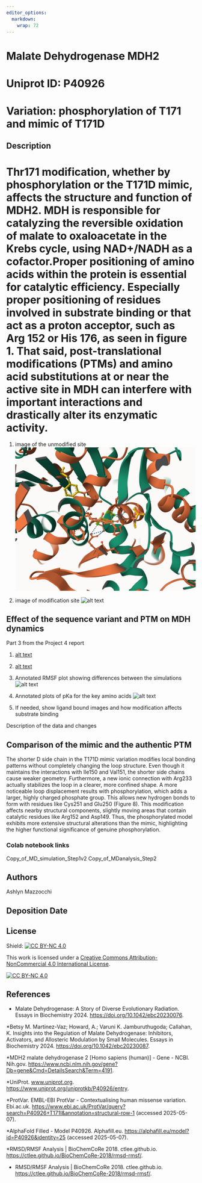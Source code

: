 ```yaml
---
editor_options: 
  markdown: 
    wrap: 72
---
```


# Malate Dehydrogenase MDH2

# Uniprot ID: P40926

# Variation: phosphorylation of T171 and mimic of T171D

## Description

# Thr171 modification, whether by phosphorylation or the T171D mimic, affects the structure and function of MDH2. MDH is responsible for catalyzing the reversible oxidation of malate to oxaloacetate in the Krebs cycle, using NAD+/NADH as a cofactor.Proper positioning of amino acids within the protein is essential for catalytic efficiency. Especially proper positioning of residues involved in substrate binding or that act as a proton acceptor, such as Arg 152 or His 176, as seen in figure 1. That said, post-translational modifications (PTMs) and amino acid substitutions at or near the active site in MDH can interfere with important interactions and drastically alter its enzymatic activity.

1.  image of the unmodified site ![alt text](images/T147.png)

2.  image of modification site ![alt text](images/Modifiedandloop.png)

## Effect of the sequence variant and PTM on MDH dynamics

Part 3 from the Project 4 report

1.  [alt text](images/activesites.png)

2.  [alt text](images/activesites.png)

3.  Annotated RMSF plot showing differences between the simulations
    ![alt text](images/rmsf.png)

4.  Annotated plots of pKa for the key amino acids ![alt
    text](images/pka.png)

5.  If needed, show ligand bound images and how modification affects
    substrate binding

Description of the data and changes

## Comparison of the mimic and the authentic PTM

The shorter D side chain in the T171D mimic variation modifies local
bonding patterns without completely changing the loop structure. Even
though it maintains the interactions with Ile150 and Val151, the shorter
side chains cause weaker geometry. Furthermore, a new ionic connection
with Arg233 actually stabilizes the loop in a clearer, more confined
shape. A more noticeable loop displacement results with phosphorylation,
which adds a larger, highly charged phosphate group. This allows new
hydrogen bonds to form with residues like Cys251 and Glu250 (Figure 8).
This modification affects nearby structural components, slightly moving
areas that contain catalytic residues like Arg152 and Asp149. Thus, the
phosphorylated model exhibits more extensive structural alterations than
the mimic, highlighting the higher functional significance of genuine
phosphorylation.

### Colab notebook links

Copy_of_MD_simulation_Step1v2 Copy_of_MDanalysis_Step2

## Authors

Ashlyn Mazzocchi

## Deposition Date

## License

Shield: [![CC BY-NC
4.0](https://img.shields.io/badge/License-CC%20BY--NC%204.0-lightgrey.svg)](https://creativecommons.org/licenses/by-nc/4.0/)

This work is licensed under a [Creative Commons
Attribution-NonCommercial 4.0 International
License](https://creativecommons.org/licenses/by-nc/4.0/).

[![CC BY-NC
4.0](https://licensebuttons.net/l/by-nc/4.0/88x31.png)](https://creativecommons.org/licenses/by-nc/4.0/)

## References

-   Malate Dehydrogenase: A Story of Diverse Evolutionary Radiation.
    Essays in Biochemistry 2024. <https://doi.org/10.1042/ebc20230076>.

\*Betsy M. Martinez-Vaz; Howard, A.; Varuni K. Jamburuthugoda; Callahan,
K. Insights into the Regulation of Malate Dehydrogenase: Inhibitors,
Activators, and Allosteric Modulation by Small Molecules. Essays in
Biochemistry 2024. <https://doi.org/10.1042/ebc20230087>.

\*MDH2 malate dehydrogenase 2 [Homo sapiens (human)] - Gene - NCBI.
Nih.gov.
<https://www.ncbi.nlm.nih.gov/gene?Db=gene&Cmd=DetailsSearch&Term=4191>.

\*UniProt. www.uniprot.org.
<https://www.uniprot.org/uniprotkb/P40926/entry>.

\*ProtVar. EMBL-EBI ProtVar - Contextualising human missense variation.
Ebi.ac.uk.
<https://www.ebi.ac.uk/ProtVar/query?search=P40926+T171I&annotation=structural-row-1>
(accessed 2025-05-07).

\*AlphaFold Filled - Model P40926. Alphafill.eu.
<https://alphafill.eu/model?id=P40926&identity=25> (accessed
2025-05-07).

\*RMSD/RMSF Analysis \| BioChemCoRe 2018. ctlee.github.io.
<https://ctlee.github.io/BioChemCoRe-2018/rmsd-rmsf/>.

-   RMSD/RMSF Analysis \| BioChemCoRe 2018. ctlee.github.io.
    <https://ctlee.github.io/BioChemCoRe-2018/rmsd-rmsf/>.
